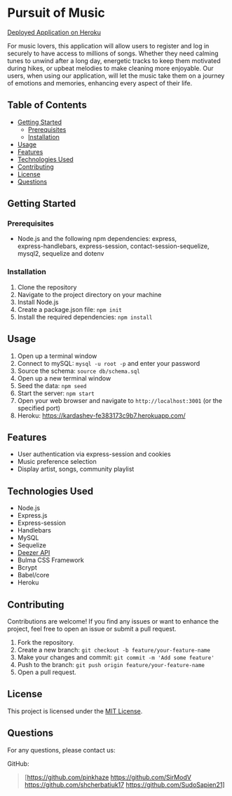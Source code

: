# Pursuit of Music

[Deployed Application on Heroku](https://kardashev-fe383173c9b7.herokuapp.com/)

For music lovers, this application will allow users to register and log in securely to have access to millions of songs. Whether they need calming tunes to unwind after a long day, energetic tracks to keep them motivated during hikes, or upbeat melodies to make cleaning more enjoyable. Our users, when using our application, will let the music take them on a journey of emotions and memories, enhancing every aspect of their life. 

<!-- ![Project Logo](/path/to/logo.png) -->

## Table of Contents
- [Getting Started](#getting-started)
  - [Prerequisites](#prerequisites)
  - [Installation](#installation)
- [Usage](#usage)
- [Features](#features)
- [Technologies Used](#technologies-used)
- [Contributing](#contributing)
- [License](#license)
- [Questions](#questions)

## Getting Started

### Prerequisites
- Node.js and the following npm dependencies: express,  
  express-handlebars, express-session, contact-session-sequelize, mysql2, sequelize and dotenv

### Installation
1. Clone the repository
2. Navigate to the project directory on your machine
3. Install Node.js
4. Create a package.json file: `npm init`
5. Install the required dependencies: `npm install`

## Usage
1. Open up a terminal window
2. Connect to mySQL: `mysql -u root -p` and enter your password
3. Source the schema: `source db/schema.sql`
4. Open up a new terminal window
5. Seed the data: `npm seed`
1. Start the server: `npm start`
2. Open your web browser and navigate to `http://localhost:3001` (or the specified port)
3. Heroku: https://kardashev-fe383173c9b7.herokuapp.com/

## Features
- User authentication via express-session and cookies
- Music preference selection
- Display artist, songs, community playlist

## Technologies Used
- Node.js
- Express.js
- Express-session
- Handlebars
- MySQL
- Sequelize
- [Deezer API](https://www.deezer.com/us/)
- Bulma CSS Framework
- Bcrypt
- Babel/core
- Heroku

## Contributing
Contributions are welcome! If you find any issues or want to enhance the project, feel free to open an issue or submit a pull request.

1. Fork the repository.
2. Create a new branch: `git checkout -b feature/your-feature-name`
3. Make your changes and commit: `git commit -m 'Add some feature'`
4. Push to the branch: `git push origin feature/your-feature-name`
5. Open a pull request.

## License
This project is licensed under the [MIT License](LICENSE).

## Questions
For any questions, please contact us:

GitHub: 
> [https://github.com/pinkhaze 
> https://github.com/SirModV
> https://github.com/shcherbatiuk17 
> https://github.com/SudoSapien21] 
